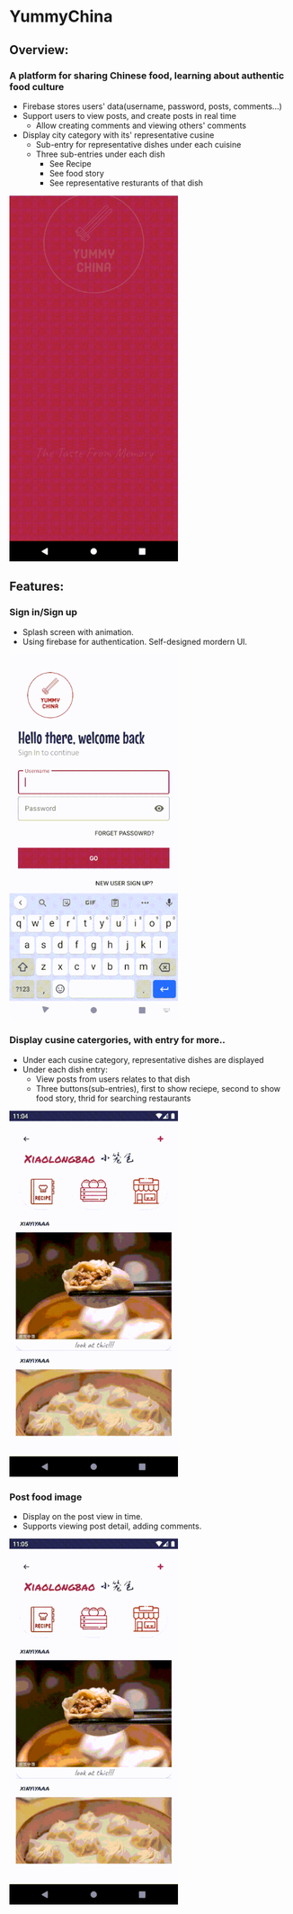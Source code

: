 # YummyChina

## Overview:

### A platform for sharing Chinese food, learning about authentic food culture
- Firebase stores users' data(username, password, posts, comments...)
- Support users to view posts, and create posts in real time
  - Allow creating comments and viewing others' comments
- Display city category with its' representative cusine
  - Sub-entry for representative dishes under each cuisine
  - Three sub-entries under each dish
    - See Recipe
    - See food story
    - See representative resturants of that dish

<img src="./readme_gifs/mainpage.gif" width="300" height="650"/>

## Features:
### Sign in/Sign up
- Splash screen with animation.
- Using firebase for authentication. Self-designed mordern UI.
<img src="./readme_gifs/signin.gif" width="300" height="650"/>

### Display cusine catergories, with entry for more..
- Under each cusine category, representative dishes are displayed
- Under each dish entry: 
  - View posts from users relates to that dish
  - Three buttons(sub-entries), first to show reciepe, second to show food story, thrid for searching restaurants
<img src="./readme_gifs/details.gif" width="300" height="650"/>

### Post food image
- Display on the post view in time.
- Supports viewing post detail, adding comments.
<img src="./readme_gifs/create_post.gif" width="300" height="650"/>
